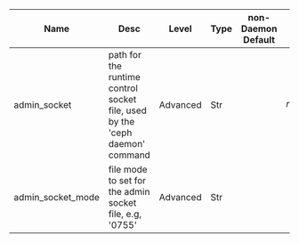 | Name | Desc | Level | Type | non-Daemon Default | Daemon Default | Min | Max | Valid Values | verbatim | See also | Flags | Services | Validator | Long Desc | Tags |
| --- | --- | --- | --- | --- | --- | --- | --- | --- | --- | --- | --- | --- | --- | --- | --- |
| <span id="SP_admin_socket">admin_socket</span> |  path for the runtime control socket file, used by the 'ceph daemon' command | Advanced | Str |  | $run_dir/$cluster-$name.asok |  |  |  |  |  | STARTUP | common |  |  |  |
| <span id="SP_admin_socket_mode">admin_socket_mode</span> |  file mode to set for the admin socket file, e.g, '0755' | Advanced | Str |  |  |  |  |  |  | [[admin_socket](/config/global/admin.md#SP_admin_socket)] | STARTUP | common |  |  |  |
